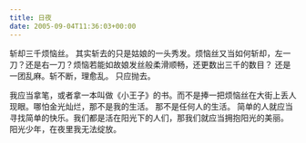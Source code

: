 ```yaml
---
title: 日夜
date: 2005-09-04T11:36:03+00:00
---
```

斩却三千烦恼丝。
其实斩去的只是姑娘的一头秀发。烦恼丝又当如何斩却，左一刀？还是右一刀？烦恼若能如故娘发丝般柔滑顺畅，还更数出三千的数目？
还是一团乱麻。斩不断，理愈乱。
只应抛去。

我应当拿笔，或者拿一本叫做《小王子》的书。而不是捧一把烦恼丝在大街上丢人现眼。哪怕金光灿烂，那不是我的生活。
那不是任何人的生活。
简单的人就应当寻找简单的快乐。我们都是活在阳光下的人们，那我们就应当拥抱阳光的美丽。
阳光少年，在夜里我无法绽放。
